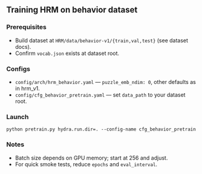 ## Training HRM on behavior dataset

### Prerequisites
- Build dataset at `HRM/data/behavior-v1/{train,val,test}` (see dataset docs).
- Confirm `vocab.json` exists at dataset root.

### Configs
- `config/arch/hrm_behavior.yaml` — `puzzle_emb_ndim: 0`, other defaults as in hrm_v1.
- `config/cfg_behavior_pretrain.yaml` — set `data_path` to your dataset root.

### Launch
```
python pretrain.py hydra.run.dir=. --config-name cfg_behavior_pretrain
```

### Notes
- Batch size depends on GPU memory; start at 256 and adjust.
- For quick smoke tests, reduce `epochs` and `eval_interval`.

